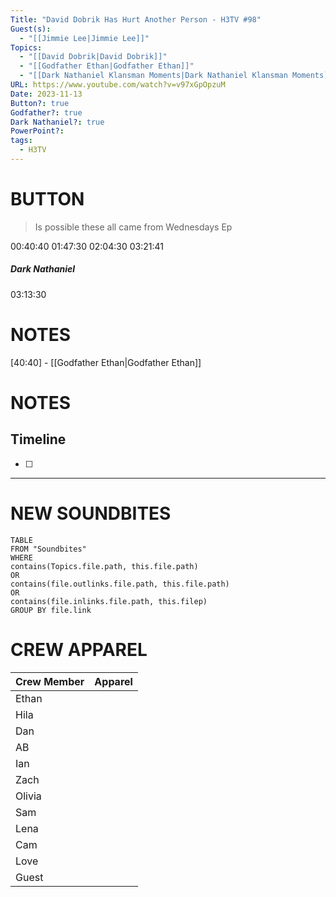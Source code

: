 ```yaml
---
Title: "David Dobrik Has Hurt Another Person - H3TV #98"
Guest(s):
  - "[[Jimmie Lee|Jimmie Lee]]"
Topics:
  - "[[David Dobrik|David Dobrik]]"
  - "[[Godfather Ethan|Godfather Ethan]]"
  - "[[Dark Nathaniel Klansman Moments|Dark Nathaniel Klansman Moments]]"
URL: https://www.youtube.com/watch?v=v97xGpOpzuM
Date: 2023-11-13
Button?: true
Godfather?: true
Dark Nathaniel?: true
PowerPoint?: 
tags:
  - H3TV
---
```

# BUTTON
> Is possible these all came from Wednesdays Ep  

00:40:40
01:47:30
02:04:30
03:21:41
##### Dark Nathaniel
03:13:30
# NOTES
[40:40] - [[Godfather Ethan|Godfather Ethan]]

# NOTES

## Timeline
- [ ] 


___
# NEW SOUNDBITES
``` dataview
TABLE
FROM "Soundbites"
WHERE 
contains(Topics.file.path, this.file.path) 
OR 
contains(file.outlinks.file.path, this.file.path)
OR
contains(file.inlinks.file.path, this.filep)
GROUP BY file.link
```

# CREW APPAREL

| Crew Member | Apparel |
| ----------- | ------- |
| Ethan       |         |
| Hila        |         |
| Dan         |         |
| AB          |         |
| Ian         |         |
| Zach        |         |
| Olivia      |         |
| Sam         |         |
| Lena        |         |
| Cam         |         |
| Love        |         |
| Guest       |         |